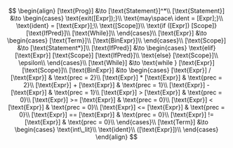 $$
\begin{align}
    [\text{Prog}] &\to [\text{Statement}]^*\\
    [\text{Statement}] &\to 
        \begin{cases}
            \text{exit([Expr]);}\\
            \text{may\space\ ident = [Expr];}\\
            \text{ident} = [\text{Expr}];\\
            \text{[Scope]}\\
            \text{if ([Expr]) [Scope]} [\text{IfPred}]\\
            [\text{While}]\\
        \end{cases}\\
    [\text{Expr}] &\to 
        \begin{cases}
            [\text{Term}]\\
            [\text{BinExpr}]\\
        \end{cases}\\
    [\text{Scope}] &\to [\text{Statement*}]\\
    [\text{IfPred}] &\to
        \begin{cases}
            \text{elif} [\text{Expr}] [\text{Scope}] [\text{IfPred}]\\
            \text{else} [\text{Scope}]\\
            \epsilon\\
        \end{cases}\\
    [\text{While}] &\to \text{while } [\text{Expr}][\text{Scope}]\\
    [\text{BinExpr}] &\to 
        \begin{cases}
            [\text{Expr}] / [\text{Expr}] & \text{prec = 2}\\
            [\text{Expr}] * [\text{Expr}] & \text{prec = 2}\\
            [\text{Expr}] + [\text{Expr}] & \text{prec = 1}\\
            [\text{Expr}] - [\text{Expr}] & \text{prec = 1}\\
            [\text{Expr}] > [\text{Expr}] & \text{prec = 0}\\
            [\text{Expr}] >= [\text{Expr}] & \text{prec = 0}\\
            [\text{Expr}] < [\text{Expr}] & \text{prec = 0}\\
            [\text{Expr}] <= [\text{Expr}] & \text{prec = 0}\\
            [\text{Expr}] == [\text{Expr}] & \text{prec = 0}\\
            [\text{Expr}] != [\text{Expr}] & \text{prec = 0}\\
        \end{cases}\\
    [\text{Term}] &\to 
        \begin{cases}
            \text{int\_lit}\\
            \text{ident}\\
            ([\text{Expr}])\\
        \end{cases}
\end{align}
$$